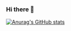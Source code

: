 ### Hi there 👋

[![Anurag's GitHub stats](https://github-readme-stats.vercel.app/api?username=gabo4466&show_icons=true&theme=tokyonight)](https://github.com/anuraghazra/github-readme-stats)

<!--
**gabo4466/gabo4466** is a ✨ _special_ ✨ repository because its `README.md` (this file) appears on your GitHub profile.

Here are some ideas to get you started:

- 🔭 I’m currently working on ...
- 🌱 I’m currently learning ...
- 👯 I’m looking to collaborate on ...
- 🤔 I’m looking for help with ...
- 💬 Ask me about ...
- 📫 How to reach me: ...
- 😄 Pronouns: ...
- ⚡ Fun fact: ...
-->
